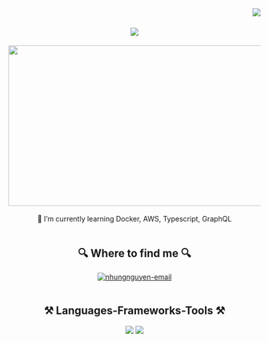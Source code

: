 <img align="right" src="https://visitor-badge.laobi.icu/badge?page_id=salesp07.salesp07" />

<h1 align="center">
    <img src="https://readme-typing-svg.herokuapp.com/?font=Righteous&size=35&center=true&vCenter=true&width=500&height=70&duration=4000&lines=Hi+There!+👋;+I'm+Nhung+from+Earth!;" />
</h1>

<div align="center">
<img src="https://media1.giphy.com/media/8bE0EERrvXkq5S9BCa/giphy.gif?cid=ecf05e470wnlmdtcvb9hg9asncx4z692tpwfpqs4ml0fodft&ep=v1_gifs_related&rid=giphy.gif&ct=g" width="1200" height="320px" object-fit="cover"/>
</div>

<br/>

<div align="center">
 🌱 I’m currently learning Docker, AWS, Typescript, GraphQL
 </div>

 <br />
<h2 align="center">🔍 Where to find me 🔍</h2>
<div align="center">
  <a href="mailto:nguyennhung9846@gmail.com" target="top">
    <img src="https://img.icons8.com/bubbles/100/000000/apple-mail.png" alt="nhungnguyen-email" />
  </a>
</div>

<br />
<h2 align="center">⚒️ Languages-Frameworks-Tools ⚒️</h2>
<div align="center">
    <img src="https://skillicons.dev/icons?i=react,bootstrap,mui,html,css,vscode,github,figma,tailwind,git" />
    <img src="https://skillicons.dev/icons?i=nodejs,python,javascript,typescript,express,firebase,mongodb,c,cpp,cs,nextjs,mysql" /><br>
</div>
